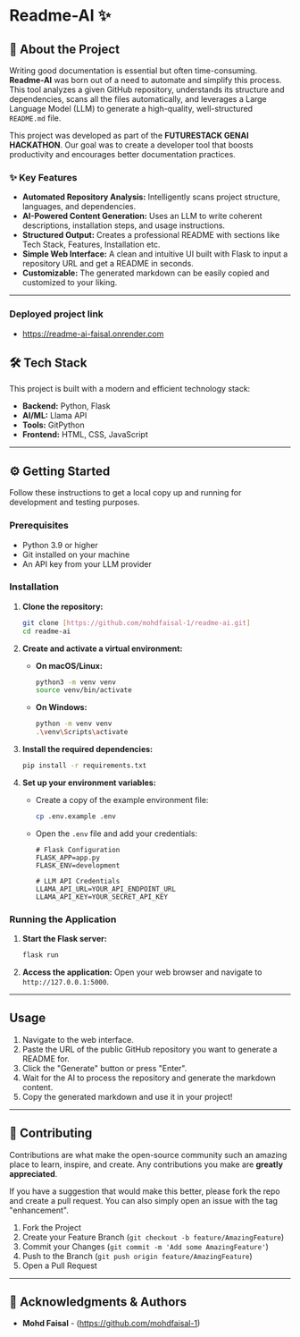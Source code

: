 # Readme-AI ✨

## 📖 About the Project

Writing good documentation is essential but often time-consuming. **Readme-AI** was born out of a need to automate and simplify this process. This tool analyzes a given GitHub repository, understands its structure and dependencies, scans all the files automatically, and leverages a Large Language Model (LLM) to generate a high-quality, well-structured `README.md` file.

This project was developed as part of the **FUTURESTACK GENAI HACKATHON**. Our goal was to create a developer tool that boosts productivity and encourages better documentation practices.

### ✨ Key Features

* **Automated Repository Analysis:** Intelligently scans project structure, languages, and dependencies.
* **AI-Powered Content Generation:** Uses an LLM to write coherent descriptions, installation steps, and usage instructions.
* **Structured Output:** Creates a professional README with sections like Tech Stack, Features, Installation etc.
* **Simple Web Interface:** A clean and intuitive UI built with Flask to input a repository URL and get a README in seconds.
* **Customizable:** The generated markdown can be easily copied and customized to your liking.

---

### Deployed project link 
- https://readme-ai-faisal.onrender.com

## 🛠️ Tech Stack

This project is built with a modern and efficient technology stack:

* **Backend:** Python, Flask
* **AI/ML:** Llama API 
* **Tools:** GitPython 
* **Frontend:** HTML, CSS, JavaScript

---

## ⚙️ Getting Started

Follow these instructions to get a local copy up and running for development and testing purposes.

### Prerequisites

* Python 3.9 or higher
* Git installed on your machine
* An API key from your LLM provider

### Installation

1.  **Clone the repository:**
    ```sh
    git clone [https://github.com/mohdfaisal-1/readme-ai.git]
    cd readme-ai
    ```

2.  **Create and activate a virtual environment:**
    * **On macOS/Linux:**
        ```sh
        python3 -m venv venv
        source venv/bin/activate
        ```
    * **On Windows:**
        ```sh
        python -m venv venv
        .\venv\Scripts\activate
        ```

3.  **Install the required dependencies:**
    ```sh
    pip install -r requirements.txt
    ```

4.  **Set up your environment variables:**
    * Create a copy of the example environment file:
        ```sh
        cp .env.example .env
        ```
    * Open the `.env` file and add your credentials:
        ```env
        # Flask Configuration
        FLASK_APP=app.py
        FLASK_ENV=development

        # LLM API Credentials
        LLAMA_API_URL=YOUR_API_ENDPOINT_URL
        LLAMA_API_KEY=YOUR_SECRET_API_KEY
        ```

### Running the Application

1.  **Start the Flask server:**
    ```sh
    flask run
    ```

2.  **Access the application:**
    Open your web browser and navigate to `http://127.0.0.1:5000`.

---

## Usage

1.  Navigate to the web interface.
2.  Paste the URL of the public GitHub repository you want to generate a README for.
3.  Click the "Generate" button or press "Enter".
4.  Wait for the AI to process the repository and generate the markdown content.
5.  Copy the generated markdown and use it in your project!

---

## 🤝 Contributing

Contributions are what make the open-source community such an amazing place to learn, inspire, and create. Any contributions you make are **greatly appreciated**.

If you have a suggestion that would make this better, please fork the repo and create a pull request. You can also simply open an issue with the tag "enhancement".

1.  Fork the Project
2.  Create your Feature Branch (`git checkout -b feature/AmazingFeature`)
3.  Commit your Changes (`git commit -m 'Add some AmazingFeature'`)
4.  Push to the Branch (`git push origin feature/AmazingFeature`)
5.  Open a Pull Request

---


## 🙏 Acknowledgments & Authors

* **Mohd Faisal** - (https://github.com/mohdfaisal-1)
  
